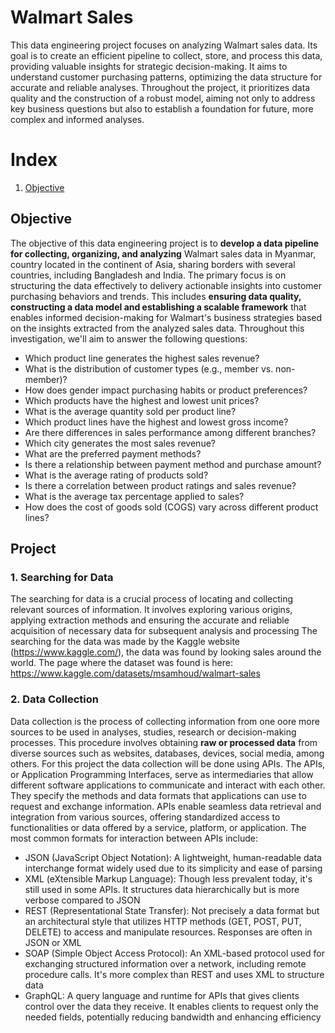 # Walmart Sales
This data engineering project focuses on analyzing Walmart sales data. Its goal is to create an efficient pipeline to collect, store, and process this data, providing valuable insights for strategic decision-making. It aims to understand customer purchasing patterns, optimizing the data structure for accurate and reliable analyses. Throughout the project, it prioritizes data quality and the construction of a robust model, aiming not only to address key business questions but also to establish a foundation for future, more complex and informed analyses.

# Index
1. [Objective](#Objective)


## Objective
The objective of this data engineering project is to **develop a data pipeline for collecting, organizing, and analyzing** Walmart sales data in Myanmar, country located in the continent of Asia, sharing borders with several countries, including Bangladesh and India. The primary focus is on structuring the data effectively to delivery actionable insights into customer purchasing behaviors and trends. This includes **ensuring data quality, constructing a data model and establishing a scalable framework** that enables informed decision-making for Walmart's business strategies based on the insights extracted from the analyzed sales data. Throughout this investigation, we'll aim to answer the following questions:

- Which product line generates the highest sales revenue?
- What is the distribution of customer types (e.g., member vs. non-member)?
- How does gender impact purchasing habits or product preferences?
- Which products have the highest and lowest unit prices?
- What is the average quantity sold per product line?
- Which product lines have the highest and lowest gross income?
- Are there differences in sales performance among different branches?
- Which city generates the most sales revenue?
- What are the preferred payment methods?
- Is there a relationship between payment method and purchase amount?
- What is the average rating of products sold?
- Is there a correlation between product ratings and sales revenue?
- What is the average tax percentage applied to sales?
- How does the cost of goods sold (COGS) vary across different product lines?

## Project
### 1. Searching for Data
The searching for data is a crucial process of locating and collecting relevant sources of information. It involves exploring various origins, applying extraction methods and ensuring the accurate and reliable acquisition of necessary data for subsequent analysis and processing
The searching for the data was made by the Kaggle website (https://www.kaggle.com/), the data was found by looking sales around the world. The page where the dataset was found is here: https://www.kaggle.com/datasets/msamhoud/walmart-sales


### 2. Data Collection
Data collection is the process of collecting information from one oore more sources to be used in analyses, studies, research or decision-making processes. This procedure involves obtaining **raw or processed data** from diverse sources such as websites, databases, devices, social media, among others.
For this project the data collection will be done using APIs.
The APIs, or Application Programming Interfaces, serve as intermediaries that allow different software applications to communicate and interact with each other. They specify the methods and data formats that applications can use to request and exchange information. APIs enable seamless data retrieval and integration from various sources, offering standardized access to functionalities or data offered by a service, platform, or application. The most common formats for interaction between APIs include:

- JSON (JavaScript Object Notation): A lightweight, human-readable data interchange format widely used due to its simplicity and ease of parsing
- XML (eXtensible Markup Language): Though less prevalent today, it's still used in some APIs. It structures data hierarchically but is more verbose compared to JSON
- REST (Representational State Transfer): Not precisely a data format but an architectural style that utilizes HTTP methods (GET, POST, PUT, DELETE) to access and manipulate resources. Responses are often in JSON or XML
- SOAP (Simple Object Access Protocol): An XML-based protocol used for exchanging structured information over a network, including remote procedure calls. It's more complex than REST and uses XML to structure data
- GraphQL: A query language and runtime for APIs that gives clients control over the data they receive. It enables clients to request only the needed fields, potentially reducing bandwidth and enhancing efficiency
